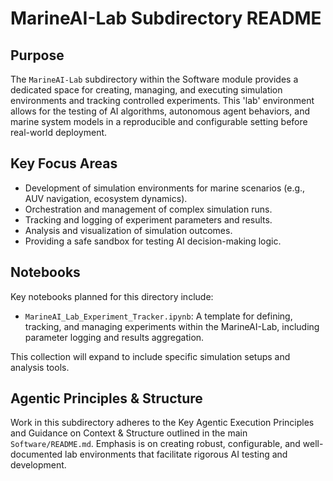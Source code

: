 # MarineAI-Lab Subdirectory README

## Purpose

The `MarineAI-Lab` subdirectory within the Software module provides a dedicated space for creating, managing, and executing simulation environments and tracking controlled experiments. This 'lab' environment allows for the testing of AI algorithms, autonomous agent behaviors, and marine system models in a reproducible and configurable setting before real-world deployment.

## Key Focus Areas

-   Development of simulation environments for marine scenarios (e.g., AUV navigation, ecosystem dynamics).
-   Orchestration and management of complex simulation runs.
-   Tracking and logging of experiment parameters and results.
-   Analysis and visualization of simulation outcomes.
-   Providing a safe sandbox for testing AI decision-making logic.

## Notebooks

Key notebooks planned for this directory include:

-   `MarineAI_Lab_Experiment_Tracker.ipynb`: A template for defining, tracking, and managing experiments within the MarineAI-Lab, including parameter logging and results aggregation.

This collection will expand to include specific simulation setups and analysis tools.

## Agentic Principles & Structure

Work in this subdirectory adheres to the Key Agentic Execution Principles and Guidance on Context & Structure outlined in the main `Software/README.md`. Emphasis is on creating robust, configurable, and well-documented lab environments that facilitate rigorous AI testing and development.
